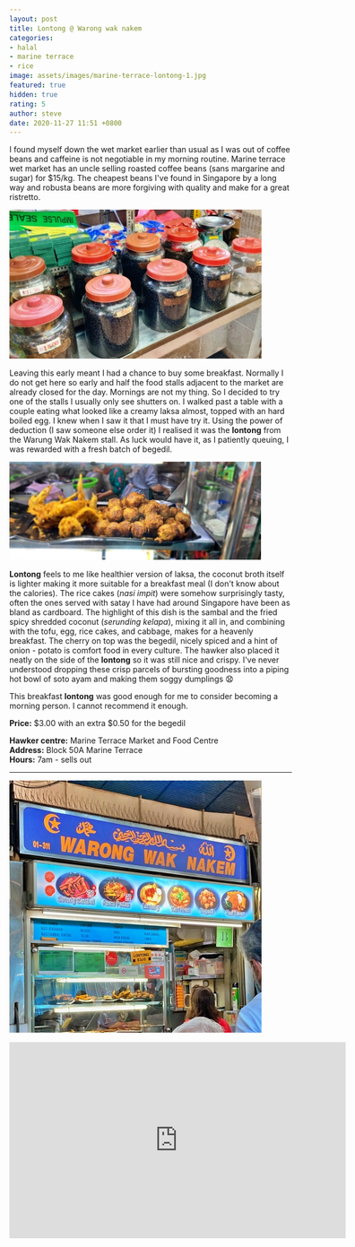 ```yaml
---
layout: post
title: Lontong @ Warong wak nakem
categories:
- halal
- marine terrace
- rice
image: assets/images/marine-terrace-lontong-1.jpg
featured: true
hidden: true
rating: 5
author: steve
date: 2020-11-27 11:51 +0800
---
```

I found myself down the wet market earlier than usual as I was out of coffee beans and caffeine is not negotiable in my morning routine. Marine terrace wet market has an uncle selling roasted coffee beans (sans margarine and sugar) for $15/kg. The cheapest beans I've found in Singapore by a long way and robusta beans are more forgiving with quality and make for a great ristretto. 

![Coffee beans at marine terrace](/assets/images/marine-terrace-lontong-3.jpg "Coffee beans at marine terrace")

Leaving this early meant I had a chance to buy some breakfast. Normally I do not get here so early and half the food stalls adjacent to the market are already closed for the day. Mornings are not my thing. So I decided to try one of the stalls I usually only see shutters on. I walked past a table with a couple eating what looked like a creamy laksa almost, topped with an hard boiled egg. I knew when I saw it that I must have try it. Using the power of deduction (I saw someone else order it) I realised it was the **lontong** from the Warung Wak Nakem stall. As luck would have it, as I patiently queuing, I was rewarded with a fresh batch of begedil.

![Freshly fried begedil](/assets/images/marine-terrace-lontong-2.jpg "Freshly fried begedil")

**Lontong** feels to me like healthier version of laksa, the coconut broth itself is lighter making it more suitable for a breakfast meal (I don't know about the calories). The rice cakes (*nasi impit*) were somehow surprisingly tasty, often the ones served with satay I have had around Singapore have been as bland as cardboard. The highlight of this dish is the sambal and the fried spicy shredded coconut (*serunding kelapa*), mixing it all in, and combining with the tofu, egg, rice cakes, and cabbage, makes for a heavenly breakfast. The cherry on top was the begedil, nicely spiced and a hint of onion - potato is comfort food in every culture. The hawker also placed it neatly on the side of the **lontong** so it was still nice and crispy. I've never understood dropping these crisp parcels of bursting goodness into a piping hot bowl of soto ayam and making them soggy dumplings &#x1F627;

This breakfast **lontong** was good enough for me to consider becoming a morning person. I cannot recommend it enough.

**Price:** $3.00 with an extra $0.50 for the begedil  

**Hawker centre:** Marine Terrace Market and Food Centre  
**Address:** Block 50A Marine Terrace  
**Hours:** 7am - sells out  

***  

![Warong wak nakem](/assets/images/marine-terrace-lontong-4.jpg "Warong wak nakem")

<iframe src="https://www.google.com/maps/embed?pb=!1m18!1m12!1m3!1d3988.782240162541!2d103.91354511453848!3d1.3057713990476347!2m3!1f0!2f0!3f0!3m2!1i1024!2i768!4f13.1!3m3!1m2!1s0x31da229fc776e597%3A0xb4fba9f23d28025f!2s50A%20Marine%20Terrace%20Market!5e0!3m2!1sen!2ssg!4v1606313329702!5m2!1sen!2ssg" width="600" height="350" frameborder="0" style="border:0;" allowfullscreen="" aria-hidden="false" tabindex="0"></iframe>
